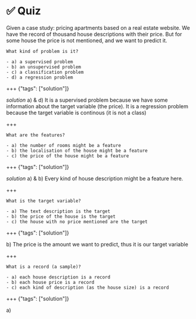# ✅ Quiz

Given a case study: pricing apartments based on a real estate website. We have
the record of thousand house descriptions with their price. But for some house
the price is not mentioned, and we want to predict it.

```{admonition} Question
What kind of problem is it?

- a) a supervised problem
- b) an unsupervised problem
- c) a classification problem
- d) a regression problem
```

+++ {"tags": ["solution"]}

_solution_ a) & d) It is a supervised problem because we have some information
about the target variable (the price). It is a regression problem because the
target variable is continous (it is not a class)

+++

```{admonition} Question
What are the features?

- a) the number of rooms might be a feature
- b) the localisation of the house might be a feature
- c) the price of the house might be a feature
```

+++ {"tags": ["solution"]}

_solution_ a) & b) Every kind of house description might be a feature here.

+++

```{admonition} Question
What is the target variable?

- a) The text description is the target
- b) the price of the house is the target
- c) the house with no price mentioned are the target
```

+++ {"tags": ["solution"]}

b) The price is the amount we want to predict, thus it is our target
variable

+++

```{admonition} Question
What is a record (a sample)?

- a) each house description is a record
- b) each house price is a record
- c) each kind of description (as the house size) is a record
```

+++ {"tags": ["solution"]}

a)
